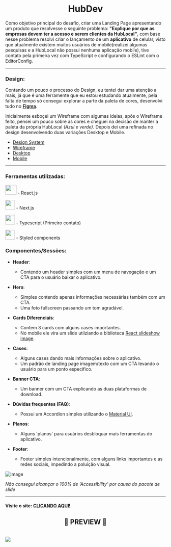 <h1 align="center">HubDev</h1>

Como objetivo principal do desafio, criar uma Landing Page apresentando um produto que resolvesse o seguinte problema: **"Explique por que as empresas devem ter a acesso e serem clientes da HubLocal"**, com base nesse problema resolvi criar o lançamento de um **aplicativo** de celular, visto que atualmente existem muitos usuários de mobile(realizei algumas pesquisas e a HubLocal não possui nenhuma aplicação mobile), tive contato pela primeira vez com TypeScript e configurando o ESLint com o EditorConfig.

---

### Design:

Contando um pouco o processo do Design, eu tentei dar uma atenção a mais, já que é uma ferramente que eu estou estudando atualmente, pela falta de tempo só consegui explorar a parte da paleta de cores, desenvolvi tudo no **[Figma](https://www.figma.com/)**.

Inicialmente esboçei um Wireframe com algumas ideias, após o Wireframe feito, pensei um pouco sobre as cores e cheguei na decisão de manter a paleta da própria HubLocal *(Azul e verde)*. Depois dei uma refinada no design desenvolvendo duas variações Desktop e Mobile.

- [Design System](https://www.figma.com/file/3iFu3cgQkr8nFGU38HQCwD/HubDev---RocketSeat?node-id=50%3A2379)
- [Wireframe](https://www.figma.com/file/3iFu3cgQkr8nFGU38HQCwD/HubDev---RocketSeat?node-id=50%3A3)
- [Desktop](https://www.figma.com/file/3iFu3cgQkr8nFGU38HQCwD/HubDev---RocketSeat?node-id=0%3A1)
- [Mobile](https://www.figma.com/file/3iFu3cgQkr8nFGU38HQCwD/HubDev---RocketSeat?node-id=50%3A283)

---

### Ferramentas utilizadas:

<p class="row">
  <p> <img src="https://daniel-vinicius.gallerycdn.vsassets.io/extensions/daniel-vinicius/code-snipptes-reactjs-pt-br/0.5.0/1610479284868/Microsoft.VisualStudio.Services.Icons.Default" width="35px" height="30px"> - React.js </p>
  <p> <img src="https://camo.githubusercontent.com/92ec9eb7eeab7db4f5919e3205918918c42e6772562afb4112a2909c1aaaa875/68747470733a2f2f6173736574732e76657263656c2e636f6d2f696d6167652f75706c6f61642f76313630373535343338352f7265706f7369746f726965732f6e6578742d6a732f6e6578742d6c6f676f2e706e67" width="30px"> - Next.js </p>
  <p> <img src="https://miro.medium.com/max/816/1*mn6bOs7s6Qbao15PMNRyOA.png" width="30px"> - Typescript (Primeiro contato)</p>
  <p> <img src="https://avatars.githubusercontent.com/u/20658825?s=200&v=4" width="30px"> - Styled components </p>
</p> 

### Componentes/Sessões: 
 - **Header**:
    - Contendo um header simples com um menu de navegação e um CTA para o usuário baixar o aplicativo.
    
 - **Hero**:
    - Simples contendo apenas informações necessárias também com um CTA.
    - Uma foto fullscreen passando um tom agradável.
    
 - **Cards Diferenciais**:
    - Contem 3 cards com alguns cases importantes.
    - No mobile ele vira um slide utilziando a biblioteca [React slideshow image](https://www.npmjs.com/package/react-responsive-carousel).
    
 - **Cases**:
    - Alguns cases dando mais informações sobre o aplicativo.
    - Um padrão de landing page imagem/texto com um CTA levando o usuário para um ponto especifico.
    
 - **Banner CTA**:
    - Um banner com um CTA explicando as duas plataformas de download.
    
 - **Dúvidas frequentes (FAQ)**:
     - Possui um Accordion simples utilizando o [Material UI](https://v4.mui.com/pt/).
   
 - **Planos**:
     - Alguns 'planos' para usuários desbloquar mais ferramentas do aplicativo.
   
 - **Footer**:
     - Footer simples intencionalmente, com alguns links importantes e as redes sociais, impedindo a poluição visual.
   
![image](https://user-images.githubusercontent.com/69824782/149769503-de912bdc-d248-4049-9463-a2eec1e875cb.png)

*Não consegui alcançar o 100% de 'Accessibility' por causa do pacote de slide*

---

#### Visite o site: [CLICANDO AQUI!](https://hub-dev.vercel.app/)

<h2 align='center'>📌 PREVIEW 📌</h2> 
</br>
<img src="https://github.com/EduardooPV/hub-dev/blob/2c19c9ce2032963ff0a4b3d2715d5fe9a4ba95ab/public/Preview.gif" />

